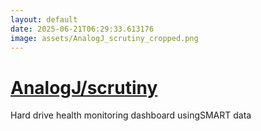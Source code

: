 ```yaml
---
layout: default
date: 2025-06-21T06:29:33.613176
image: assets/AnalogJ_scrutiny_cropped.png
---
```


# [AnalogJ/scrutiny](https://github.com/AnalogJ/scrutiny)

Hard drive health monitoring dashboard usingSMART data
